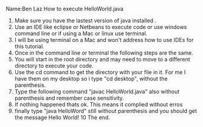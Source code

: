 Name:Ben Laz
How to execute HelloWorld.java
1. Make sure you have the lastest version of java installed .
2. Use an IDE like eclipse or Netbeans to execute code or use windows command line or 
if using a Mac or linux use terminal.
3. I will be using terminal on a Mac and won't address how to use IDEs for this tutorial.
4. Once in the command line or terminal the following steps are the same.
5. You will start in the root directory and may need to move to a different directory to 
execute your code. 
6. Use the cd command to get the directory with your file in it. For me I have them on my desktop
so i type "cd desktop", without the parenthesis.
7. Type the following command "javac HelloWorld.java" also without parenthesis and remember case 
sensitivity. 
8. If nothing happened thats ok. This means it complied without erros
9. finally type "java HelloWord" still without parenthesis and you should get the message Hello World!
10 The end.
